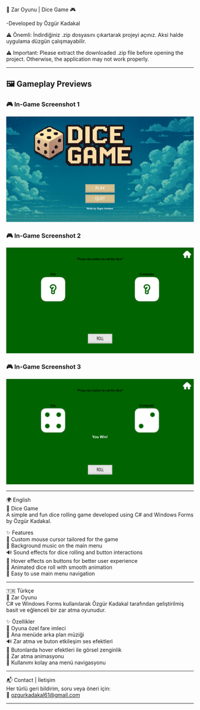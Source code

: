 🎲 Zar Oyunu | Dice Game 🎮 

-Developed by Özgür Kadakal

⚠️ Önemli: İndirdiğiniz .zip dosyasını çıkartarak projeyi açınız. Aksi halde uygulama düzgün çalışmayabilir.

⚠️ Important: Please extract the downloaded .zip file before opening the project. Otherwise, the application may not work properly.

---

## 🖼️ Gameplay Previews

### 🎮 In-Game Screenshot 1
![InGame1](dicegame/ScreenShots/ingame1.png)

### 🎮 In-Game Screenshot 2
![InGame2](dicegame/ScreenShots/ingame2.png)

### 🎮 In-Game Screenshot 3
![InGame3](dicegame/ScreenShots/ingame3.png)

---

🌍 English  
🎲 Dice Game  
A simple and fun dice rolling game developed using C# and Windows Forms by Özgür Kadakal.

✨ Features  
🎯 Custom mouse cursor tailored for the game  
🎵 Background music on the main menu  
🔊 Sound effects for dice rolling and button interactions  
🎨 Hover effects on buttons for better user experience  
🎲 Animated dice roll with smooth animation  
🔄 Easy to use main menu navigation  

---

🇹🇷 Türkçe  
🎲 Zar Oyunu  
C# ve Windows Forms kullanılarak Özgür Kadakal tarafından geliştirilmiş basit ve eğlenceli bir zar atma oyunudur.

✨ Özellikler  
🎯 Oyuna özel fare imleci  
🎵 Ana menüde arka plan müziği  
🔊 Zar atma ve buton etkileşim ses efektleri  
🎨 Butonlarda hover efektleri ile görsel zenginlik  
🎲 Zar atma animasyonu  
🔄 Kullanımı kolay ana menü navigasyonu  

---

📬 Contact | İletişim  
Her türlü geri bildirim, soru veya öneri için:  
📧 ozgurkadakal61@gmail.com  

---
